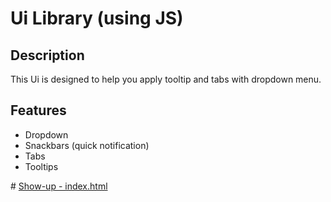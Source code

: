 # Ui Library (using JS)

## Description
This Ui is designed to help you apply tooltip and tabs with dropdown menu. 

## Features
- Dropdown
- Snackbars (quick notification)
- Tabs
- Tooltips

<p>
# <a href="https://mzughbor.github.io/recovery-p-c02-s20-Ui-library/index.html"> Show-up - index.html</a>
</p>
